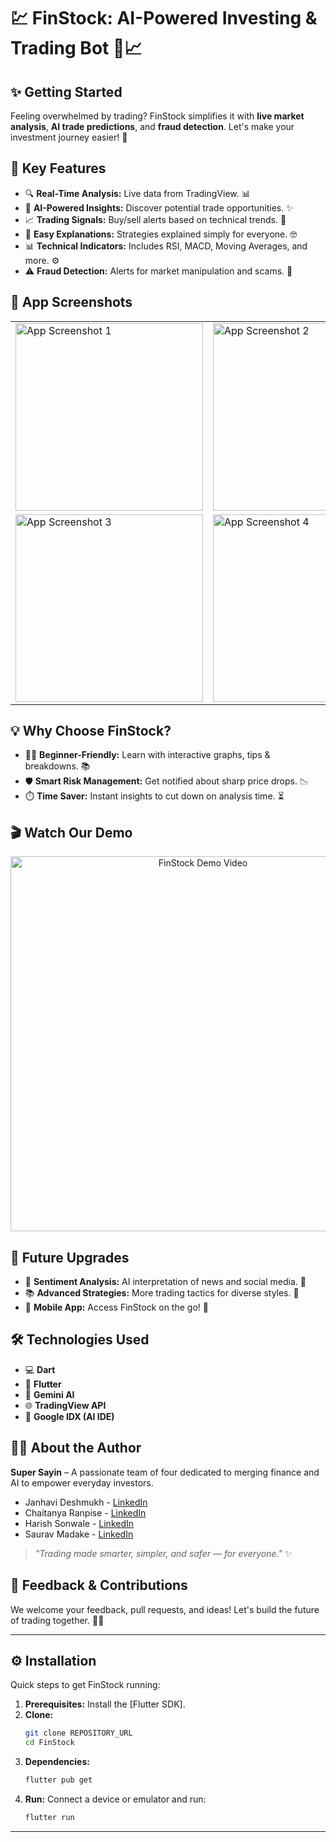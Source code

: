 # 💹 FinStock: AI-Powered Investing & Trading Bot 🤖📈


## ✨ Getting Started

Feeling overwhelmed by trading? FinStock simplifies it with **live market analysis**, **AI trade predictions**, and **fraud detection**. Let's make your investment journey easier! 🤝



## 🔑 Key Features

* 🔍 **Real-Time Analysis:** Live data from TradingView. 📊
* 🧠 **AI-Powered Insights:** Discover potential trade opportunities. ✨
* 📈 **Trading Signals:** Buy/sell alerts based on technical trends. 🔔
* 🧾 **Easy Explanations:** Strategies explained simply for everyone. 🤓
* 📊 **Technical Indicators:** Includes RSI, MACD, Moving Averages, and more. ⚙️
* ⚠️ **Fraud Detection:** Alerts for market manipulation and scams. 🚨


## 📱 App Screenshots

<table>
  <tr>
    <td><img src="https://github.com/user-attachments/assets/2728f472-bf72-4cce-9567-edf7da31b205" width="300" alt="App Screenshot 1"></td>
    <td><img src="https://github.com/user-attachments/assets/29842bfb-531c-47aa-802c-a09d18c8baec" width="300" alt="App Screenshot 2"></td>
  </tr>
  <tr>
    <td><img src="https://github.com/user-attachments/assets/99d895f7-ff1a-45a1-953b-188f831ba2ce" width="300" alt="App Screenshot 3"></td>
    <td><img src="https://github.com/user-attachments/assets/d2daa57e-7d9c-4478-82b4-572747d37477" width="300" alt="App Screenshot 4"></td>
  </tr>
</table>


## 💡 Why Choose FinStock?

* 👨‍🎓 **Beginner-Friendly:** Learn with interactive graphs, tips & breakdowns. 📚
* 🛡️ **Smart Risk Management:** Get notified about sharp price drops. 📉
* ⏱️ **Time Saver:** Instant insights to cut down on analysis time. ⏳



## 🎬 Watch Our Demo


<div align="center">
  <a href="https://youtu.be/S_BxU6phnpo">
    <img src="https://drive.google.com/uc?id=1bbJ5wOoGS3EvCIJ_3ale1c4cNPA1g7G4" alt="FinStock Demo Video" style="width:600px;">
  </a>
</div>



## 🌱 Future Upgrades

* 💬 **Sentiment Analysis:** AI interpretation of news and social media. 📰
* 📚 **Advanced Strategies:** More trading tactics for diverse styles. 🎯
* 📱 **Mobile App:** Access FinStock on the go! 🚀



## 🛠️ Technologies Used

* 💻 **Dart**
* 📱 **Flutter**
* 🧠 **Gemini AI**
* 🌐 **TradingView API**
* 🧪 **Google IDX (AI IDE)**



## 🧑‍💻 About the Author

**Super Sayin** – A passionate team of four dedicated to merging finance and AI to empower everyday investors.

* Janhavi Deshmukh - [LinkedIn](https://www.linkedin.com/in/janhavi-deshmukh-733571291?utm_source=share&utm_campaign=share_via&utm_content=profile&utm_medium=android_app)
* Chaitanya Ranpise - [LinkedIn](https://www.linkedin.com/in/chaitanya-ranpise-34a5b227b?utm_source=share&utm_campaign=share_via&utm_content=profile&utm_medium=android_app)
* Harish Sonwale - [LinkedIn](https://www.linkedin.com/in/harish-sonwale?utm_source=share&utm_campaign=share_via&utm_content=profile&utm_medium=android_app)
* Saurav Madake - [LinkedIn](https://www.linkedin.com/in/saurav-madake/)

> _"Trading made smarter, simpler, and safer — for everyone."_ ✨



## 🤝 Feedback & Contributions

We welcome your feedback, pull requests, and ideas! Let's build the future of trading together. 💬✨

---

## ⚙️ Installation

Quick steps to get FinStock running:

1.  **Prerequisites:** Install the [Flutter SDK].
2.  **Clone:**
    ```bash
    git clone REPOSITORY_URL
    cd FinStock
    ```
3.  **Dependencies:**
    ```bash
    flutter pub get
    ```
4.  **Run:** Connect a device or emulator and run:
    ```bash
    flutter run
    ```

---

